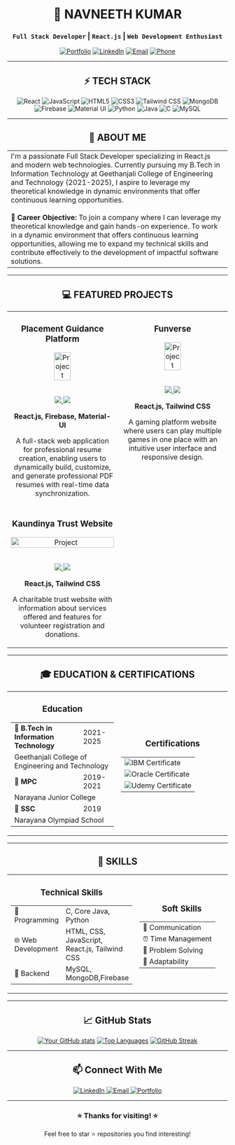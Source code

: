 # <div align="center">🚀 NAVNEETH KUMAR</div>

<div align="center">
  
  ### `Full Stack Developer` | `React.js` | `Web Development Enthusiast`
  
  [![Portfolio](https://img.shields.io/badge/Portfolio-navneeth--portfolio.netlify.app-blue?style=for-the-badge)](https://navneeth-portfolio.netlify.app)
  [![LinkedIn](https://img.shields.io/badge/LinkedIn-Connect-blue?style=for-the-badge&logo=linkedin)](https://linkedin.com/in/s-navneeth-kumar-4a04452a3/)
  [![Email](https://img.shields.io/badge/Email-navaneeth3103%40gmail.com-red?style=for-the-badge&logo=gmail)](mailto:navaneeth3103@gmail.com)
  [![Phone](https://img.shields.io/badge/Phone-6281091528-green?style=for-the-badge&logo=whatsapp)](tel:6281091528)
  
</div>

---

## <div align="center">⚡ TECH STACK</div>

<div align="center">
  
  ![React](https://img.shields.io/badge/React-61DAFB?style=for-the-badge&logo=react&logoColor=black)
  ![JavaScript](https://img.shields.io/badge/JavaScript-F7DF1E?style=for-the-badge&logo=javascript&logoColor=black)
  ![HTML5](https://img.shields.io/badge/HTML5-E34F26?style=for-the-badge&logo=html5&logoColor=white)
  ![CSS3](https://img.shields.io/badge/CSS3-1572B6?style=for-the-badge&logo=css3&logoColor=white)
  ![Tailwind CSS](https://img.shields.io/badge/Tailwind_CSS-38B2AC?style=for-the-badge&logo=tailwind-css&logoColor=white)
  ![MongoDB](https://img.shields.io/badge/MongoDB-47A248?style=for-the-badge&logo=mongodb&logoColor=white)
  ![Firebase](https://img.shields.io/badge/Firebase-FFCA28?style=for-the-badge&logo=firebase&logoColor=black)
  ![Material UI](https://img.shields.io/badge/Material--UI-0081CB?style=for-the-badge&logo=material-ui&logoColor=white)
  ![Python](https://img.shields.io/badge/Python-3776AB?style=for-the-badge&logo=python&logoColor=white)
  ![Java](https://img.shields.io/badge/Java-ED8B00?style=for-the-badge&logo=java&logoColor=white)
  ![C](https://img.shields.io/badge/C-00599C?style=for-the-badge&logo=c&logoColor=white)
  ![MySQL](https://img.shields.io/badge/MySQL-4479A1?style=for-the-badge&logo=mysql&logoColor=white)
  
</div>

---

## <div align="center">🔭 ABOUT ME</div>

<table>
  <tr>
    <td>
      <div>
        I'm a passionate Full Stack Developer specializing in React.js and modern web technologies. Currently pursuing my B.Tech in Information Technology at Geethanjali College of Engineering and Technology (2021-2025), I aspire to leverage my theoretical knowledge in dynamic environments that offer continuous learning opportunities.
      </div>
      <br>
      <div>
        <b>🎯 Career Objective:</b> To join a company where I can leverage my theoretical knowledge and gain hands-on experience. To work in a dynamic environment that offers continuous learning opportunities, allowing me to expand my technical skills and contribute effectively to the development of impactful software solutions.
      </div>
    </td>
  </tr>
</table>

---

## <div align="center">💻 FEATURED PROJECTS</div>

<table>
  <tr>
    <td width="50%" valign="top">
      <h3 align="center">Placement Guidance Platform</h3>
      <div align="center">
        <a href="https://placement-guidance.onrender.com/" target="_blank">
          <img src="https://www.noblewomenscollege.edu.in/source/Files/PDF/Students%20Zone/Career%20Gudance.jpg" width="40%" alt="Project"/>
        </a>
        <br>
        <br>
        <p>
          <a href="https://github.com/navneeth31/placement_guidance" target="_blank">
            <img src="https://img.shields.io/badge/Code-View-007396?style=flat-square&logo=github"/>
          </a>
          <a href="https://placement-guidance.onrender.com/" target="_blank">
            <img src="https://img.shields.io/badge/Live-Demo-5C2D91?style=flat-square&logo=heroku"/>
          </a>
        </p>
        <p><strong>React.js, Firebase, Material-UI</strong></p>
        <p>A full-stack web application for professional resume creation, enabling users to dynamically build, customize, and generate professional PDF resumes with real-time data synchronization.</p>
      </div>
    </td>
    <td width="50%" valign="top">
      <h3 align="center">Funverse</h3>
      <div align="center">
        <a href="https://funverse.netlify.app/", target="_blank">
          <img src="https://cdn.webrazzi.com/uploads/2023/01/funverse-524.png" width="40%" alt="Project"/>
        </a>
        <br>
        <br>
        <p>
          <a href="https://github.com/navneeth31/funverse" target="_blank">
            <img src="https://img.shields.io/badge/Code-View-007396?style=flat-square&logo=github"/>
          </a>
          <a href="https://funverse.netlify.app/" target="_blank">
            <img src="https://img.shields.io/badge/Live-Demo-5C2D91?style=flat-square&logo=heroku"/>
          </a>
        </p>
        <p><strong>React.js, Tailwind CSS</strong></p>
        <p>A gaming platform website where users can play multiple games in one place with an intuitive user interface and responsive design.</p>
      </div>
    </td>
  </tr>
  <tr>
    <td width="50%" valign="top">
      <h3 align="center">Kaundinya Trust Website</h3>
      <div align="center">
        <a href="#" target="_blank">
          <img src="https://via.placeholder.com/500x300/0d1117/ffffff?text=Kaundinya+Trust" width="100%" alt="Project"/>
        </a>
        <br>
        <br>
        <p>
          <a href="#" target="_blank">
            <img src="https://img.shields.io/badge/Code-View-007396?style=flat-square&logo=github"/>
          </a>
          <a href="https://kaundinya.netlify.app/" target="_blank">
            <img src="https://img.shields.io/badge/Live-Demo-5C2D91?style=flat-square&logo=heroku"/>
          </a>
        </p>
        <p><strong>React.js, Tailwind CSS</strong></p>
        <p>A charitable trust website with information about services offered and features for volunteer registration and donations.</p>
      </div>
    </td>
<!--     <td width="50%" valign="top">
      <h3 align="center">Your Next Project Here!</h3>
      <div align="center">
        <a href="#" target="_blank">
          <img src="https://via.placeholder.com/500x300/0d1117/ffffff?text=Next+Project" width="100%" alt="Project"/>
        </a>
        <br>
        <br>
        <p>
          <a href="#" target="_blank">
            <img src="https://img.shields.io/badge/Let's-Collaborate-ff69b4?style=flat-square&logo=handshake"/>
          </a>
        </p>
        <p>Looking for collaboration opportunities to build innovative solutions with modern web technologies.</p>
      </div>
    </td> -->
  </tr>
</table>

---

## <div align="center">🎓 EDUCATION & CERTIFICATIONS</div>

<table>
  <tr>
    <td width="50%">
      <h3 align="center">Education</h3>
      <div align="center">
        <table>
          <tr>
            <td><b>🏫 B.Tech in Information Technology</b></td>
            <td>2021-2025</td>
          </tr>
          <tr>
            <td colspan="2">Geethanjali College of Engineering and Technology</td>
          </tr>
          <tr>
            <td><b>🏫 MPC</b></td>
            <td>2019-2021</td>
          </tr>
          <tr>
            <td colspan="2">Narayana Junior College</td>
          </tr>
          <tr>
            <td><b>🏫 SSC</b></td>
            <td>2019</td>
          </tr>
          <tr>
            <td colspan="2">Narayana Olympiad School</td>
          </tr>
        </table>
      </div>
    </td>
    <td width="50%">
      <h3 align="center">Certifications</h3>
      <div align="center">
        <table>
          <tr>
            <td>
              <img src="https://img.shields.io/badge/IBM-Python_for_Data_Science-blue?style=for-the-badge&logo=ibm" alt="IBM Certificate"/>
            </td>
          </tr>
          <tr>
            <td>
              <img src="https://img.shields.io/badge/Oracle-Java_Programming-red?style=for-the-badge&logo=oracle" alt="Oracle Certificate"/>
            </td>
          </tr>
          <tr>
            <td>
              <img src="https://img.shields.io/badge/Udemy-Prompt_Engineering_for_AI-purple?style=for-the-badge&logo=udemy" alt="Udemy Certificate"/>
            </td>
          </tr>
        </table>
      </div>
    </td>
  </tr>
</table>

---

## <div align="center">🔧 SKILLS</div>

<table>
  <tr>
    <td width="50%">
      <h3 align="center">Technical Skills</h3>
      <div align="center">
        <table>
          <tr>
            <td>🧠 Programming</td>
            <td>C, Core Java, Python</td>
          </tr>
          <tr>
            <td>🌐 Web Development</td>
            <td>HTML, CSS, JavaScript, React.js, Tailwind CSS</td>
          </tr>
          <tr>
            <td>💾 Backend</td>
            <td>MySQL, MongoDB,Firebase</td>
          </tr>
        </table>
      </div>
    </td>
    <td width="50%">
      <h3 align="center">Soft Skills</h3>
      <div align="center">
        <table>
          <tr>
            <td>💬 Communication</td>
          </tr>
          <tr>
            <td>⏰ Time Management</td>
          </tr>
          <tr>
            <td>🧩 Problem Solving</td>
          </tr>
          <tr>
            <td>🔄 Adaptability</td>
          </tr>
        </table>
      </div>
    </td>
  </tr>
</table>

---

## <div align="center">📈 GitHub Stats</div>

<div align="center">
  
  [![Your GitHub stats](https://github-readme-stats.vercel.app/api?username=YourGitHubUsername&show_icons=true&theme=radical)](https://github.com/YourGitHubUsername)
  [![Top Languages](https://github-readme-stats.vercel.app/api/top-langs/?username=YourGitHubUsername&layout=compact&theme=radical)](https://github.com/YourGitHubUsername)
  [![GitHub Streak](https://github-readme-streak-stats.herokuapp.com/?user=YourGitHubUsername&theme=radical)](https://github.com/YourGitHubUsername)
  
</div>

---

<div align="center">
  
  ## 📫 Connect With Me
  
  <a href="https://linkedin.com/in/s-navneeth-kumar-4a04452a3/">
    <img src="https://img.shields.io/badge/linkedin-%230077B5.svg?&style=for-the-badge&logo=linkedin&logoColor=white" alt="LinkedIn" />
  </a>
  <a href="mailto:navaneeth3103@gmail.com">
    <img src="https://img.shields.io/badge/email-%23D14836.svg?&style=for-the-badge&logo=gmail&logoColor=white" alt="Email" />
  </a>
  <a href="https://navneeth-portfolio.netlify.app">
    <img src="https://img.shields.io/badge/portfolio-%23000000.svg?&style=for-the-badge&logo=react&logoColor=white" alt="Portfolio" />
  </a>
  
</div>

---

<div align="center">
  
  ### ⭐ Thanks for visiting! ⭐
  
  <p>Feel free to star ⭐ repositories you find interesting!</p>
  
</div>
